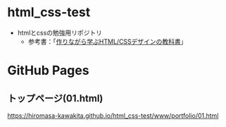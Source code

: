 # html_css-test
- htmlとcssの勉強用リポジトリ
  - 参考書：「[作りながら学ぶHTML/CSSデザインの教科書](https://www.amazon.co.jp/%E4%BD%9C%E3%82%8A%E3%81%AA%E3%81%8C%E3%82%89%E5%AD%A6%E3%81%B6-HTML-CSS%E3%83%87%E3%82%B6%E3%82%A4%E3%83%B3%E3%81%AE%E6%95%99%E7%A7%91%E6%9B%B8-%E9%AB%98%E6%A9%8B-%E6%9C%8B%E4%BB%A3/dp/4797373024/ref=sr_1_fkmr0_1?__mk_ja_JP=%E3%82%AB%E3%82%BF%E3%82%AB%E3%83%8A&crid=IRBANMGKN891&keywords=%E4%BD%9C%E3%82%8A%E3%81%AA%E3%81%8C%E3%82%89%E5%AD%A6%E3%81%B6+html%2Fcss%E3%83%87%E3%82%B6%E3%82%A4%E3%83%B3%E3%81%AE%E6%95%99%E7%A7%91%E6%9B%B8&qid=1562636322&s=gateway&sprefix=%E4%BD%9C%E3%82%8A%E3%81%AA%E3%81%8C%E3%82%89%2Caps%2C246&sr=8-1-fkmr0)」

# GitHub Pages

## トップページ(01.html)
https://hiromasa-kawakita.github.io/html_css-test/www/portfolio/01.html
